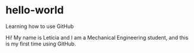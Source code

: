 # hello-world
Learning how to use GitHub

Hi! My name is Leticia and I am a Mechanical Engineering student, and this is my first time using GitHub.
